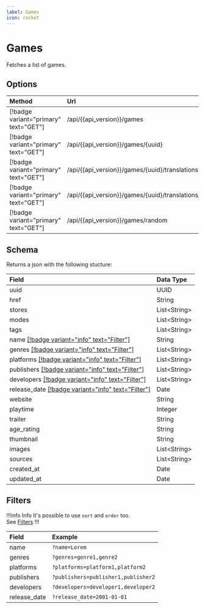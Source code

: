 ```yaml
---
label: Games
icon: rocket
---
```


# Games

Fetches a list of games.

## Options

| Method                                | Url                                                           | Description                     |
| :------------------------------------ | :------------------------------------------------------------ | :------------------------------ |
| [!badge variant="primary" text="GET"] | /api/{{api_version}}/games                                    | **Retrieves** all.              |
| [!badge variant="primary" text="GET"] | /api/{{api_version}}/games/\{uuid\}                           | **Retrieves** one by **UUID**.  |
| [!badge variant="primary" text="GET"] | /api/{{api_version}}/games/\{uuid\}/translations              | **Retrieves** all translations. |
| [!badge variant="primary" text="GET"] | /api/{{api_version}}/games/\{uuid\}/translations/\{language\} | **Retrieves** one translation.  |
| [!badge variant="primary" text="GET"] | /api/{{api_version}}/games/random                             | **Retrieves** one random.       |

## Schema

Returns a json with the following stucture:

| Field                                                          | Data Type      |
| :------------------------------------------------------------- | :------------- |
| uuid                                                           | UUID           |
| href                                                           | String         |
| stores                                                         | List\<String\> |
| modes                                                          | List\<String\> |
| tags                                                           | List\<String\> |
| name [[!badge variant="info" text="Filter"]](#filters)         | String         |
| genres [[!badge variant="info" text="Filter"]](#filters)       | List\<String\> |
| platforms [[!badge variant="info" text="Filter"]](#filters)    | List\<String\> |
| publishers [[!badge variant="info" text="Filter"]](#filters)   | List\<String\> |
| developers [[!badge variant="info" text="Filter"]](#filters)   | List\<String\> |
| release_date [[!badge variant="info" text="Filter"]](#filters) | Date           |
| website                                                        | String         |
| playtime                                                       | Integer        |
| trailer                                                        | String         |
| age_rating                                                     | String         |
| thumbnail                                                      | String         |
| images                                                         | List\<String\> |
| sources                                                        | List\<String\> |
| created_at                                                     | Date           |
| updated_at                                                     | Date           |

## Filters

!!!info Info
It's possible to use `sort` and `order` too. \
See [Filters](../Guides/Filters.md)
!!!

| Field        | Example                             |
| :----------- | :---------------------------------- |
| name         | `?name=Lorem`                       |
| genres       | `?genres=genre1,genre2`             |
| platforms    | `?platforms=platform1,platform2`    |
| publishers   | `?publishers=publisher1,publisher2` |
| developers   | `?developers=developer1,developer2` |
| release_date | `?release_date=2001-01-01`          |
